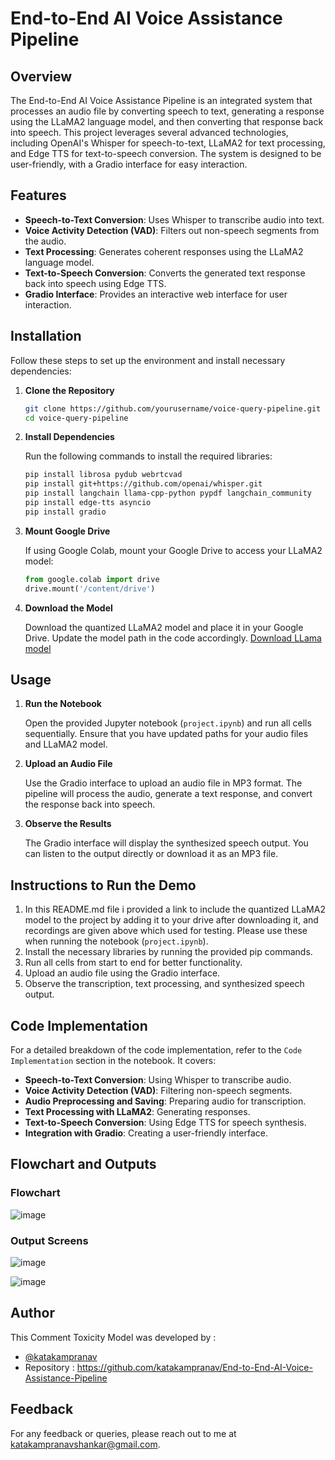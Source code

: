 # End-to-End AI Voice Assistance Pipeline

## Overview

The End-to-End AI Voice Assistance Pipeline is an integrated system that processes an audio file by converting speech to text, generating a response using the LLaMA2 language model, and then converting that response back into speech. This project leverages several advanced technologies, including OpenAI's Whisper for speech-to-text, LLaMA2 for text processing, and Edge TTS for text-to-speech conversion. The system is designed to be user-friendly, with a Gradio interface for easy interaction.

## Features

- **Speech-to-Text Conversion**: Uses Whisper to transcribe audio into text.
- **Voice Activity Detection (VAD)**: Filters out non-speech segments from the audio.
- **Text Processing**: Generates coherent responses using the LLaMA2 language model.
- **Text-to-Speech Conversion**: Converts the generated text response back into speech using Edge TTS.
- **Gradio Interface**: Provides an interactive web interface for user interaction.

## Installation

Follow these steps to set up the environment and install necessary dependencies:

1. **Clone the Repository**

   ```bash
   git clone https://github.com/yourusername/voice-query-pipeline.git
   cd voice-query-pipeline
   ```

2. **Install Dependencies**

   Run the following commands to install the required libraries:

   ```bash
   pip install librosa pydub webrtcvad
   pip install git+https://github.com/openai/whisper.git
   pip install langchain llama-cpp-python pypdf langchain_community
   pip install edge-tts asyncio
   pip install gradio
   ```

3. **Mount Google Drive**

   If using Google Colab, mount your Google Drive to access your LLaMA2 model:

   ```python
   from google.colab import drive
   drive.mount('/content/drive')
   ```

4. **Download the Model**

   Download the quantized LLaMA2 model and place it in your Google Drive. Update the model path in the code accordingly.
   [Download LLama model](https://huggingface.co/TheBloke/Llama-2-7B-Chat-GGUF/blob/main/llama-2-7b-chat.Q2_K.gguf)

## Usage

1. **Run the Notebook**

   Open the provided Jupyter notebook (`project.ipynb`) and run all cells sequentially. Ensure that you have updated paths for your audio files and LLaMA2 model.

2. **Upload an Audio File**

   Use the Gradio interface to upload an audio file in MP3 format. The pipeline will process the audio, generate a text response, and convert the response back into speech.

3. **Observe the Results**

   The Gradio interface will display the synthesized speech output. You can listen to the output directly or download it as an MP3 file.

## Instructions to Run the Demo

1. In this README.md file i provided a link to include the quantized LLaMA2 model to the project by adding it to your drive after downloading it, and recordings are given above which used for testing. Please use these when running the notebook (`project.ipynb`).
2. Install the necessary libraries by running the provided pip commands.
3. Run all cells from start to end for better functionality.
4. Upload an audio file using the Gradio interface.
5. Observe the transcription, text processing, and synthesized speech output.

## Code Implementation

For a detailed breakdown of the code implementation, refer to the `Code Implementation` section in the notebook. It covers:

- **Speech-to-Text Conversion**: Using Whisper to transcribe audio.
- **Voice Activity Detection (VAD)**: Filtering non-speech segments.
- **Audio Preprocessing and Saving**: Preparing audio for transcription.
- **Text Processing with LLaMA2**: Generating responses.
- **Text-to-Speech Conversion**: Using Edge TTS for speech synthesis.
- **Integration with Gradio**: Creating a user-friendly interface.

## Flowchart and Outputs

### Flowchart

![image](https://github.com/user-attachments/assets/25334094-693a-4261-b977-cd9697760506)

### Output Screens
![image](https://github.com/user-attachments/assets/ae0fddbd-b2fd-463d-bff4-de2cb85365b0)

![image](https://github.com/user-attachments/assets/b2946e74-0e92-49ab-a5df-6aaa3e77a0e8)


## Author

This Comment Toxicity Model was developed by :
-	[@katakampranav](https://github.com/katakampranav)
-	Repository : https://github.com/katakampranav/End-to-End-AI-Voice-Assistance-Pipeline

## Feedback

For any feedback or queries, please reach out to me at katakampranavshankar@gmail.com.
